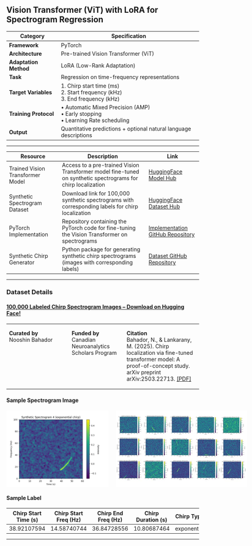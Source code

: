 ## Vision Transformer (ViT) with LoRA for Spectrogram Regression

| Category              | Specification                                                                                     |
|-----------------------|---------------------------------------------------------------------------------------------------|
| **Framework**         | PyTorch                                                                                          |
| **Architecture**      | Pre-trained Vision Transformer (ViT)                                                             |
| **Adaptation Method** | LoRA (Low-Rank Adaptation)                                                                        |
| **Task**             | Regression on time-frequency representations                                                      |
| **Target Variables**  | 1. Chirp start time (ms)<br>2. Start frequency (kHz)<br>3. End frequency (kHz)                   |
| **Training Protocol** | • Automatic Mixed Precision (AMP)<br>• Early stopping<br>• Learning Rate scheduling              |
| **Output**           | Quantitative predictions + optional natural language descriptions                                 |

---

| Resource | Description | Link |
|----------|-------------|------|
| Trained Vision Transformer Model | Access to a pre-trained Vision Transformer model fine-tuned on synthetic spectrograms for chirp localization | [HuggingFace Model Hub](https://huggingface.co/nubahador/Fine_Tuned_Transformer_Model_for_Chirp_Localization/tree/main) |
| Synthetic Spectrogram Dataset | Download link for 100,000 synthetic spectrograms with corresponding labels for chirp localization | [HuggingFace Dataset Hub](https://huggingface.co/datasets/nubahador/ChirpLoc100K___A_Synthetic_Spectrogram_Dataset_for_Chirp_Localization/tree/main) |
| PyTorch Implementation | Repository containing the PyTorch code for fine-tuning the Vision Transformer on spectrograms | [Implementation GitHub Repository](https://github.com/nbahador/Train_Spectrogram_Transformer) |
| Synthetic Chirp Generator | Python package for generating synthetic chirp spectrograms (images with corresponding labels) | [Dataset GitHub Repository](https://github.com/nbahador/chirp_spectrogram_generator) |

---

### Dataset Details

#### [100,000 Labeled Chirp Spectrogram Images – Download on Hugging Face!](https://huggingface.co/datasets/nubahador/ChirpLoc100K___A_Synthetic_Spectrogram_Dataset_for_Chirp_Localization/blob/main/README.md)

<table>
<tr>
<td style="vertical-align: top; width: 25%">
  
**Curated by**  
Nooshin Bahador

</td>
<td style="vertical-align: top; width: 20%">
  
**Funded by**  
Canadian Neuroanalytics Scholars Program

</td>
<td style="vertical-align: top; width: 30%">
  
**Citation**  
Bahador, N., & Lankarany, M. (2025). Chirp localization via fine-tuned transformer model: A proof-of-concept study. arXiv preprint arXiv:2503.22713. [[PDF]](https://arxiv.org/pdf/2503.22713)

</td>
</tr>
</table>

#### Sample Spectrogram Image

<div style="display: flex; justify-content: space-between; gap: 20px;">
    <img src="https://github.com/nbahador/chirp_spectrogram_generator/blob/main/Usage_Example/spectrogram_4.png" alt="Sample Generated Spectrogram" width="300" height="200" />
    <img src="https://github.com/nbahador/chirp_spectrogram_generator/blob/main/Usage_Example/Samples.jpg" alt="Sample Generated Spectrograms" width="400" height="200" />
</div>

#### Sample Label

| Chirp Start Time (s) | Chirp Start Freq (Hz) | Chirp End Freq (Hz) | Chirp Duration (s) | Chirp Type   |
|----------------------|-----------------------|---------------------|--------------------|--------------|
| 38.92107594          | 14.58740744           | 36.84728556         | 10.80687464        | exponential  |

---
